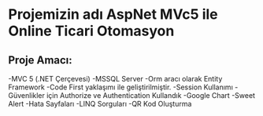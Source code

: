 # Projemizin adı AspNet MVc5 ile Online Ticari Otomasyon 
## Proje Amacı: 

-MVC 5 (.NET Çerçevesi)
-MSSQL Server
-Orm aracı olarak Entity Framework
-Code First yaklaşımı ile geliştirilmiştir.
-Session Kullanımı
-Güvenlikler için Authorize ve Authentication Kullandık
-Google Chart
-Sweet Alert
-Hata Sayfaları
-LINQ Sorguları
-QR Kod Oluşturma
